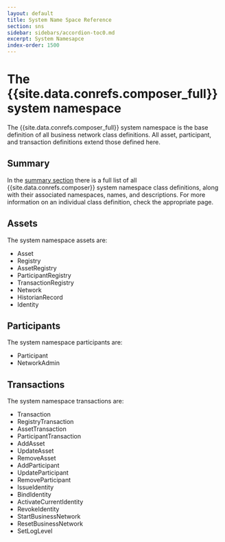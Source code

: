 ```yaml
---
layout: default
title: System Name Space Reference
section: sns
sidebar: sidebars/accordion-toc0.md
excerpt: System Namesapce
index-order: 1500
---
```


# The {{site.data.conrefs.composer_full}} system namespace

The {{site.data.conrefs.composer_full}} system namespace is the base definition of all business network class definitions. All asset, participant, and transaction definitions extend those defined here.

## Summary

In the [summary section](./01_summary.html) there is a full list of all {{site.data.conrefs.composer}} system namespace class definitions, along with their associated namespaces, names, and descriptions. For more information on an individual class definition, check the appropriate page.

## Assets

The system namespace assets are:

- Asset
- Registry
- AssetRegistry
- ParticipantRegistry
- TransactionRegistry
- Network
- HistorianRecord
- Identity

## Participants

The system namespace participants are:

- Participant
- NetworkAdmin

## Transactions

The system namespace transactions are:

- Transaction
- RegistryTransaction
- AssetTransaction
- ParticipantTransaction
- AddAsset
- UpdateAsset
- RemoveAsset
- AddParticipant
- UpdateParticipant
- RemoveParticipant
- IssueIdentity
- BindIdentity
- ActivateCurrentIdentity
- RevokeIdentity
- StartBusinessNetwork
- ResetBusinessNetwork
- SetLogLevel
